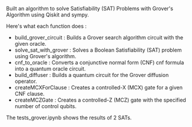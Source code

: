 Built an algorithm to solve  Satisfiability (SAT) Problems with Grover's Algorithm using Qiskit and sympy. 

Here's what each function does : 
- build_grover_circuit : Builds a Grover search algorithm circuit with the given oracle.
- solve_sat_with_grover : Solves a Boolean Satisfiability (SAT) problem using Grover's algorithm.
- cnf_to_oracle : Converts a conjunctive normal form (CNF) cnf formula into a quantum oracle circuit.
- build_diffuser : Builds a quantum circuit for the Grover diffusion operator.
- createMCXForClause : Creates a controlled-X (MCX) gate for a given CNF clause.
- createMCZGate : Creates a controlled-Z (MCZ) gate with the specified number of control qubits.

The tests_grover.ipynb shows the results of 2 SATs.
